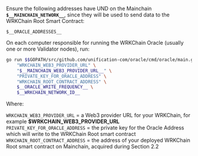 Ensure the following addresses have UND on the Mainchain **`$__MAINCHAIN_NETWORK__`**,
since they will be used to send data to the WRKChain Root Smart Contract:

```text
$__ORACLE_ADDRESSES__
```

On each computer responsible for running the WRKChain Oracle (usually one or
more Validator nodes), run:

```bash
go run $$GOPATH/src/github.com/unification-com/oracle/cmd/oracle/main.go \
    "WRKCHAIN_WEB3_PROVIDER_URL" \
    "$__MAINCHAIN_WEB3_PROVIDER_URL__" \
    "PRIVATE_KEY_FOR_ORACLE_ADDRESS" \
    "WRKCHAIN_ROOT_CONTRACT_ADDRESS" \
    $__ORACLE_WRITE_FREQUENCY__ \
    $__WRKCHAIN_NETWORK_ID__
```

Where:

`WRKCHAIN_WEB3_PROVIDER_URL` = a Web3 provider URL for your WRKChain, for example
**$__WRKCHAIN_WEB3_PROVIDER_URL__**  
`PRIVATE_KEY_FOR_ORACLE_ADDRESS` = the private key for the Oracle Address which 
will write to the WRKChain Root smart contract  
`WRKCHAIN_ROOT_CONTRACT_ADDRESS` = the address of your deployed WRKChain Root
smart contract on Mainchain, acquired during Section 2.2
